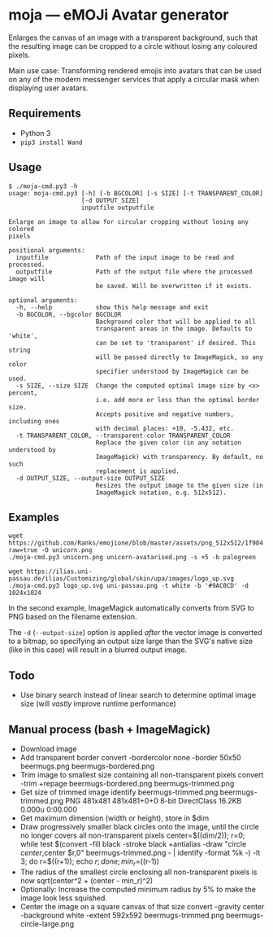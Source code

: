 moja — eMOJi Avatar generator
==============================

Enlarges the canvas of an image with a transparent background, such that the
resulting image can be cropped to a circle without losing any coloured pixels.

Main use case: Transforming rendered emojis into avatars that can be used on
any of the modern messenger services that apply a circular mask when displaying
user avatars.

Requirements
------------

* Python 3
* `pip3 install Wand`

Usage
-----

    $ ./moja-cmd.py3 -h
    usage: moja-cmd.py3 [-h] [-b BGCOLOR] [-s SIZE] [-t TRANSPARENT_COLOR]
                        [-d OUTPUT_SIZE]
                        inputfile outputfile

    Enlarge an image to allow for circular cropping without losing any colored
    pixels

    positional arguments:
      inputfile             Path of the input image to be read and processed.
      outputfile            Path of the output file where the processed image will
                            be saved. Will be overwritten if it exists.

    optional arguments:
      -h, --help            show this help message and exit
      -b BGCOLOR, --bgcolor BGCOLOR
                            Background color that will be applied to all
                            transparent areas in the image. Defaults to 'white',
                            can be set to 'transparent' if desired. This string
                            will be passed directly to ImageMagick, so any color
                            specifier understood by ImageMagick can be used.
      -s SIZE, --size SIZE  Change the computed optimal image size by <x> percent,
                            i.e. add more or less than the optimal border size.
                            Accepts positive and negative numbers, including ones
                            with decimal places: +10, -5.432, etc.
      -t TRANSPARENT_COLOR, --transparent-color TRANSPARENT_COLOR
                            Replace the given color (in any notation understood by
                            ImageMagick) with transparency. By default, no such
                            replacement is applied.
      -d OUTPUT_SIZE, --output-size OUTPUT_SIZE
                            Resizes the output image to the given size (in
                            ImageMagick notation, e.g. 512x512).

Examples
--------

    wget https://github.com/Ranks/emojione/blob/master/assets/png_512x512/1f984.png?raw=true -O unicorn.png
    ./moja-cmd.py3 unicorn.png unicorn-avatarised.png -s +5 -b palegreen

    wget https://ilias.uni-passau.de/ilias/Customizing/global/skin/upa/images/logo_up.svg
    ./moja-cmd.py3 logo_up.svg uni-passau.png -t white -b '#9AC0CD' -d 1024x1024

In the second example, ImageMagick automatically converts from SVG to PNG based
on the filename extension.

The `-d` (`--output-size`) option is applied *after* the vector image is
converted to a bitmap, so specifying an output size large than the SVG's native
size (like in this case) will result in a blurred output image.

Todo
----

* Use binary search instead of linear search to determine optimal image size
  (will *vastly* improve runtime performance)


Manual process (bash + ImageMagick)
-----------------------------------

* Download image
* Add transparent border
  convert -bordercolor none -border 50x50 beermugs.png beermugs-bordered.png
* Trim image to smallest size containing all non-transparent pixels
  convert -trim +repage beermugs-bordered.png beermugs-trimmed.png
* Get size of trimmed image
  identify beermugs-trimmed.png
  beermugs-trimmed.png PNG 481x481 481x481+0+0 8-bit DirectClass 16.2KB 0.000u 0:00.000
* Get maximum dimension (width or height), store in $dim
* Draw progressively smaller black circles onto the image, until the circle no longer covers all non-transparent pixels
  center=$((dim/2)); r=0; while test $(convert -fill black -stroke black +antialias -draw "circle $center,$center $r,0" beermugs-trimmed.png - | identify -format %k -) -lt 3; do r=$((r+1)); echo $r; done; min_r=$((r-1))
* The radius of the smallest circle enclosing all non-transparent pixels is now sqrt(center^2 + (center - min_r)^2)
* Optionally: Increase the computed minimum radius by 5% to make the image look less squished.
* Center the image on a square canvas of that size
  convert -gravity center -background white -extent 592x592 beermugs-trimmed.png beermugs-circle-large.png
